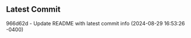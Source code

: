 
## Latest Commit
966d62d - Update README with latest commit info (2024-08-29 16:53:26 -0400) <Yunxi-Zhou>
